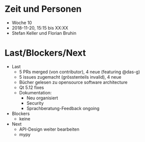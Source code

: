 # Zeit und Personen

- Woche 10
- 2018-11-20, 15:15 bis XX:XX
- Stefan Keller und Florian Bruhin

# Last/Blockers/Next

- Last
  - 5 PRs merged (von contributor), 4 neue (featuring @das-g)
  - 5 issues zugemacht (grösstenteils invalid), 4 neue
  - Bücher gelesen zu opensource software architecture
  - Qt 5.12 fixes
  - Dokumentation:
    - Neu organisiert
    - Security
    - Sprachberatung-Feedback ongoing
- Blockers
  - keine
- Next
  - API-Design weiter bearbeiten
  - mypy
